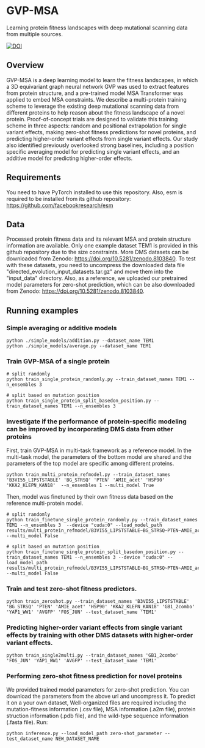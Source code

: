# GVP-MSA
Learning protein fitness landscapes with deep mutational scanning data from multiple sources.


[![DOI](https://zenodo.org/badge/589625078.svg)](https://zenodo.org/badge/latestdoi/589625078)


## Overview
GVP-MSA is a deep learning model to learn the fitness landscapes, in which a 3D equivariant graph neural network GVP was used to extract features from protein structure, and a pre-trained model MSA Transformer was applied to embed MSA constraints. We describe a multi-protein training scheme to leverage the existing deep mutational scanning data from different proteins to help reason about the fitness landscape of a novel protein. Proof-of-concept trials are designed to validate this training scheme in three aspects: random and positional extrapolation for single variant effects, making zero-shot fitness predictions for novel proteins, and predicting higher-order variant effects from single variant effects. Our study also identified previously overlooked strong baselines, including a position specific averaging model for predicting single variant effects, and an additive model for predicting higher-order effects. 

## Requirements
You need to have PyTorch installed to use this repository.
Also, esm is required to be installed from its github repository: https://github.com/facebookresearch/esm

## Data
Processed protein fitness data and its relevant MSA and protein structure information are available.
Only one example dataset TEM1 is provided in this github repository due to the size constraints. More DMS datasets can be downloaded from Zenodo: https://doi.org/10.5281/zenodo.8103840. To test with these datasets, you need to uncompress the downloaded data file "directed_evolution_input_datasets.tar.gz" and move them into the "input_data" directory.
Also, as a reference, we uploaded our pretrained model parameters for zero-shot prediction, which can be also downloaded from Zenodo: https://doi.org/10.5281/zenodo.8103840.
## Running examples

### Simple averaging or additive models

    python ./simple_models/addition.py --dataset_name TEM1
    python ./simple_models/average.py --dataset_name TEM1

### Train GVP-MSA of a single protein

    # split randomly
    python train_single_protein_randomly.py --train_dataset_names TEM1 --n_ensembles 3  

    # split based on mutation position
    python train_single_protein_split_basedon_position.py --train_dataset_names TEM1 --n_ensembles 3  

### Investigate if the performance of protein-specific modeling can be improved by incorporating DMS data from other proteins

First, train GVP-MSA in multi-task framework as a reference model. In the multi-task model, the parameters of the bottom model are shared and the parameters of the top model are specific among different proteins.

    python train_multi_protein_refmodel.py --train_dataset_names 'B3VI55_LIPSTSTABLE' 'BG_STRSQ' 'PTEN' 'AMIE_acet' 'HSP90' 'KKA2_KLEPN_KAN18'  --n_ensembles 1 --multi_model True 

Then, model was finetuned by their own fitness data based on the reference multi-protein model.

    # split randomly
    python train_finetune_single_protein_randomly.py --train_dataset_names TEM1 --n_ensembles 3  --device "cuda:0" --load_model_path results/multi_protein_refmodel/B3VI55_LIPSTSTABLE~BG_STRSQ~PTEN~AMIE_acet~HSP90~KKA2_KLEPN_KAN18/model_fold0_ensemble0.pt --multi_model False 

    # split based on mutation position
    python train_finetune_single_protein_split_basedon_position.py --train_dataset_names TEM1 --n_ensembles 3 --device "cuda:0" --load_model_path results/multi_protein_refmodel/B3VI55_LIPSTSTABLE~BG_STRSQ~PTEN~AMIE_acet~HSP90~KKA2_KLEPN_KAN18/model_fold0_ensemble0.pt --multi_model False

### Train and test zero-shot fitness predictors.

    python train_zeroshot.py --train_dataset_names 'B3VI55_LIPSTSTABLE' 'BG_STRSQ' 'PTEN' 'AMIE_acet' 'HSP90' 'KKA2_KLEPN_KAN18' 'GB1_2combo' 'YAP1_WW1' 'AVGFP' 'FOS_JUN' --test_dataset_name 'TEM1'

### Predicting higher-order variant effects from single variant effects by training with other DMS datasets with higher-order variant effects.

    python train_single2multi.py --train_dataset_names 'GB1_2combo' 'FOS_JUN' 'YAP1_WW1' 'AVGFP' --test_dataset_name 'TEM1'
### Performing zero-shot fitness prediction for novel proteins
We provided trained model parameters for zero-shot prediction. You can download the parameters from the above url and uncompress it. To predict it on a your own dataset, Well-organized files are required including the mutation-fitness information (.csv file), MSA information (.a2m file), protein struction information (.pdb file), and the wild-type sequence information (.fasta file). Run:

    python inference.py --load_model_path zero-shot_parameter --test_dataset_name NEW_DATASET_NAME
